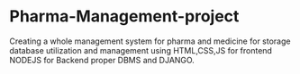 # Pharma-Management-project
Creating a whole management system for pharma and medicine for storage database utilization and management using HTML,CSS,JS for frontend NODEJS for Backend proper DBMS and DJANGO.
